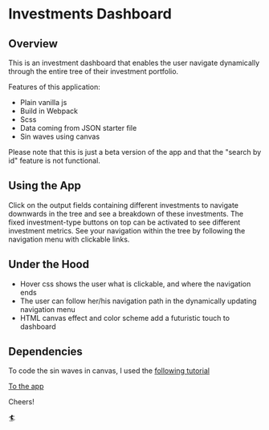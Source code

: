 # Investments Dashboard

## Overview

This is an investment dashboard that enables the user navigate dynamically through the entire tree of their investment portfolio.

Features of this application:

* Plain vanilla js
* Build in Webpack
* Scss
* Data coming from JSON starter file
* Sin waves using canvas

Please note that this is just a beta version of the app and that the "search by id" feature is not functional.

## Using the App

Click on the output fields containing different investments to navigate downwards in the tree and see a breakdown of these investments. The fixed investment-type buttons on top can be activated to see different investment metrics. See your navigation within the tree by following the navigation menu with clickable links.

## Under the Hood

* Hover css shows the user what is clickable, and where the navigation ends
* The user can follow her/his navigation path in the dynamically updating navigation menu
* HTML canvas effect and color scheme add a futuristic touch to dashboard

## Dependencies

To code the sin waves in canvas, I used the [following tutorial](https://www.youtube.com/watch?v=VNmTubIDZOY)

[To the app](https://investment-dashboard-952.herokuapp.com/)

Cheers!

:surfer:
